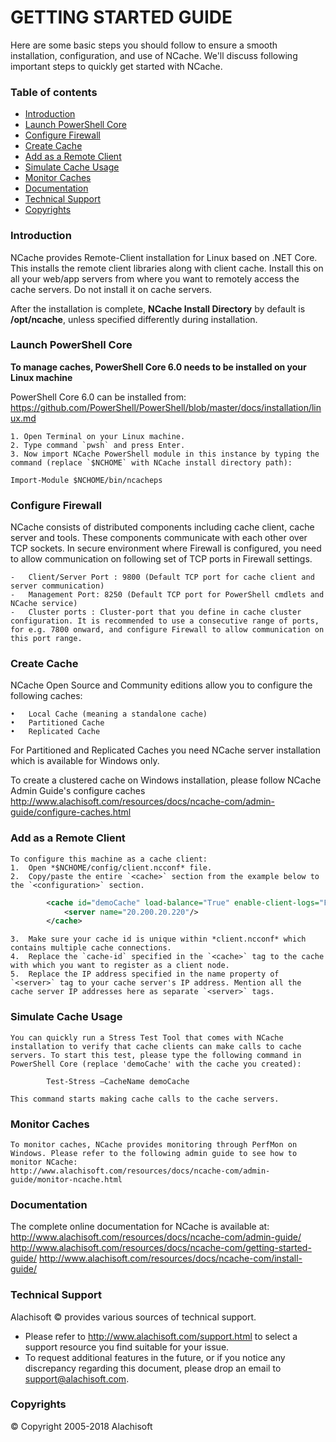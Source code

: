 # GETTING STARTED GUIDE

Here are some basic steps you should follow to ensure a smooth installation, configuration, and use of NCache. We'll discuss following important steps to quickly get started with NCache.

### Table of contents

* [Introduction](#introduction)
* [Launch PowerShell Core](#launch-powershell-core)
* [Configure Firewall](#configure-firewall)
* [Create Cache](#create-cache)
* [Add as a Remote Client](#add-as-a-remote-client)
* [Simulate Cache Usage](#simulate-cache-usage)
* [Monitor Caches](#monitor-caches)
* [Documentation](#documentation)
* [Technical Support](#technical-support)
* [Copyrights](#copyrights)

### Introduction

NCache provides Remote-Client installation for Linux based on .NET Core. This installs the remote client libraries along with client cache. Install this on all your web/app servers from where you want to remotely access the cache servers. Do not install it on cache servers.  

After the installation is complete, **NCache Install Directory** by default is **/opt/ncache**, unless specified differently during installation.


### Launch PowerShell Core

**To manage caches, PowerShell Core 6.0 needs to be installed on your Linux machine**

PowerShell Core 6.0 can be installed from:  https://github.com/PowerShell/PowerShell/blob/master/docs/installation/linux.md

	1. Open Terminal on your Linux machine.
	2. Type command `pwsh` and press Enter.
	3. Now import NCache PowerShell module in this instance by typing the command (replace `$NCHOME` with NCache install directory path):

```batchfile
Import-Module $NCHOME/bin/ncacheps
```

### Configure Firewall

NCache consists of distributed components including cache client, cache server and tools. These components communicate with each other over TCP sockets. In secure environment where Firewall is configured, you need to allow communication on following set of TCP ports in Firewall settings. 

	-	Client/Server Port : 9800 (Default TCP port for cache client and server communication)
	-	Management Port: 8250 (Default TCP port for PowerShell cmdlets and NCache service)
	-	Cluster ports : Cluster-port that you define in cache cluster configuration. It is recommended to use a consecutive range of ports, for e.g. 7800 onward, and configure Firewall to allow communication on this port range.


### Create Cache
NCache Open Source and Community editions allow you to configure the following caches:

	•	Local Cache (meaning a standalone cache)
	•	Partitioned Cache
	•	Replicated Cache

For Partitioned and Replicated Caches you need NCache server installation which is available for Windows only.

To create a clustered cache on Windows installation, please follow NCache Admin Guide's configure caches http://www.alachisoft.com/resources/docs/ncache-com/admin-guide/configure-caches.html


### Add as a Remote Client

	To configure this machine as a cache client:
	1.	Open *$NCHOME/config/client.ncconf* file.
	2.	Copy/paste the entire `<cache>` section from the example below to the `<configuration>` section.

```xml
		<cache id="demoCache" load-balance="True" enable-client-logs="False" log-level="error">
			<server name="20.200.20.220"/>
		</cache>
```
	3.	Make sure your cache id is unique within *client.ncconf* which contains multiple cache connections.
	4.	Replace the `cache-id` specified in the `<cache>` tag to the cache with which you want to register as a client node.
	5.	Replace the IP address specified in the name property of `<server>` tag to your cache server's IP address. Mention all the cache server IP addresses here as separate `<server>` tags.

### Simulate Cache Usage
	You can quickly run a Stress Test Tool that comes with NCache installation to verify that cache clients can make calls to cache servers. To start this test, please type the following command in PowerShell Core (replace 'demoCache' with the cache you created):

```batchfile
		Test-Stress –CacheName demoCache
```
	This command starts making cache calls to the cache servers.

### Monitor Caches

	To monitor caches, NCache provides monitoring through PerfMon on Windows. Please refer to the following admin guide to see how to monitor NCache:
	http://www.alachisoft.com/resources/docs/ncache-com/admin-guide/monitor-ncache.html


### Documentation
The complete online documentation for NCache is available at:
http://www.alachisoft.com/resources/docs/ncache-com/admin-guide/
http://www.alachisoft.com/resources/docs/ncache-com/getting-started-guide/
http://www.alachisoft.com/resources/docs/ncache-com/install-guide/


### Technical Support

Alachisoft © provides various sources of technical support.

- Please refer to http://www.alachisoft.com/support.html to select a support resource you find suitable for your issue.
- To request additional features in the future, or if you notice any discrepancy regarding this document, please drop an email to [support@alachisoft.com](mailto:support@alachisoft.com).

### Copyrights

 © Copyright 2005-2018 Alachisoft
